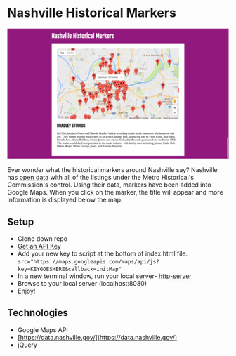 # Nashville Historical Markers

![Preview of Map](https://github.com/abbyfleming/nashville-historical-markers/blob/master/screenshot.png)

Ever wonder what the historical markers around Nashville say? Nashville has [open data](https://data.nashville.gov/History/Historic-Markers/vk65-u7my/data) with all of the listings under the Metro Historical's Commission's control. Using their data, markers have been added into Google Maps. When you click on the marker, the title will appear and more information is displayed below the map.

## Setup

* Clone down repo
* [Get an API Key](https://developers.google.com/maps/documentation/javascript/adding-a-google-map#key)
* Add your new key to script at the bottom of index.html file. `src="https://maps.googleapis.com/maps/api/js?key=KEYGOESHERE&callback=initMap"`
* In a new terminal window, run your local server- [http-server](https://www.npmjs.com/package/http-server)
* Browse to your local server (localhost:8080)
* Enjoy!


## Technologies
* Google Maps API
* [https://data.nashville.gov/](https://data.nashville.gov/)
* jQuery

